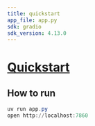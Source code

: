 ```yaml
---
title: quickstart
app_file: app.py
sdk: gradio
sdk_version: 4.13.0
---
```


# [Quickstart](https://www.gradio.app/guides/quickstart)

## How to run

```powershell
uv run app.py
open http://localhost:7860
```

